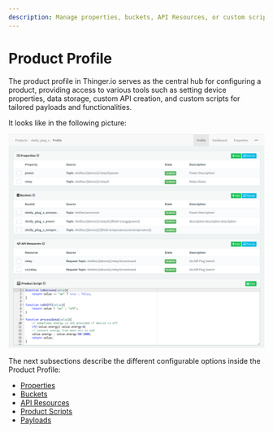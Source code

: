 ```yaml
---
description: Manage properties, buckets, API Resources, or custom scripts within a Product.
---
```


# Product Profile

The product profile in Thinger.io serves as the central hub for configuring a product, providing access to various tools such as setting device properties, data storage, custom API creation, and custom scripts for tailored payloads and functionalities.

It looks like in the following picture:

![Product Profile Overview](<../../.gitbook/assets/image (498).png>)

The next subsections describe the different configurable options inside the Product Profile:

* [Properties](properties.md)
* [Buckets](buckets.md)
* [API Resources](api-resources.md)
* [Product Scripts](scripts.md)
* [Payloads](payloads.md)

